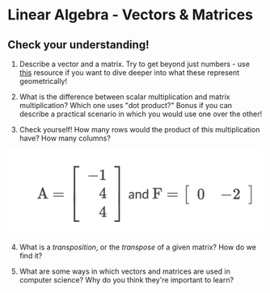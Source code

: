 # Linear Algebra - Vectors & Matrices

## Check your understanding!

1. Describe a vector and a matrix. Try to get beyond just numbers - use [this](https://www.youtube.com/watch?v=fNk_zzaMoSs&list=PLZHQObOWTQDPD3MizzM2xVFitgF8hE_ab&index=1) resource if you want to dive deeper into what these represent geometrically!

2. What is the difference between scalar multiplication and matrix multiplication? Which one uses "dot product?" Bonus if you can describe a practical scenario in which you would use one over the other!

3. Check yourself! How many rows would the product of this multiplication have? How many columns?

![Problem 3](3problem.png)

4. What is a *transposition*, or the *transpose* of a given matrix? How do we find it?

5. What are some ways in which vectors and matrices are used in computer science? Why do you think they're important to learn? 
